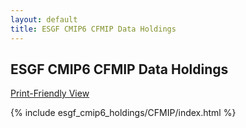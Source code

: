 ```yaml
---
layout: default
title: ESGF CMIP6 CFMIP Data Holdings
---
```


## ESGF CMIP6 CFMIP Data Holdings

[Print-Friendly View](print_view.html)

{% include esgf_cmip6_holdings/CFMIP/index.html %}
